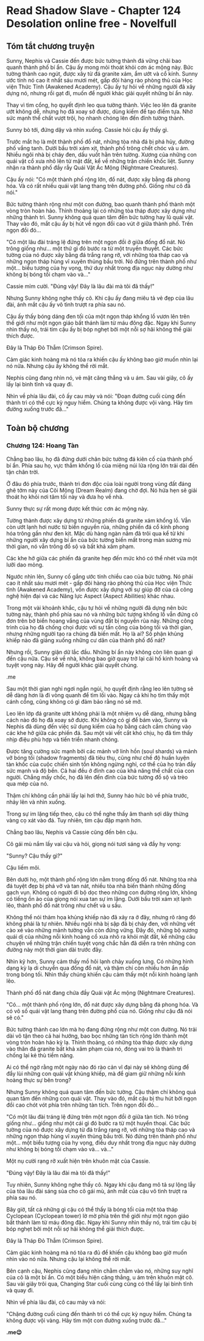 # Read Shadow Slave - Chapter 124 Desolation online free - Novelfull

## Tóm tắt chương truyện

Sunny, Nephis và Cassie đến được bức tường thành đá vững chãi bao quanh thành phố bí ẩn. Cậu ấy mong mỏi thoát khỏi cơn ác mộng này. Bức tường thành cao ngút, được xây từ đá granite xám, ẩm ướt và cổ kính. Sunny ước tính nó cao ít nhất sáu mươi mét, gấp đôi hàng rào phòng thủ của Học viện Thức Tỉnh (Awakened Academy). Cậu ấy tự hỏi về những người đã xây dựng nó, nhưng rồi gạt đi, muốn để người khác giải quyết những bí ẩn này.

Thay vì tìm cổng, họ quyết định leo qua tường thành. Việc leo lên đá granite ướt không dễ, nhưng họ đã xoay sở được, dùng kiếm để tạo điểm tựa. Nhờ sức mạnh thể chất vượt trội, họ nhanh chóng lên đến đỉnh tường thành.

Sunny bò tới, đứng dậy và nhìn xuống. Cassie hỏi cậu ấy thấy gì.

Trước mắt họ là một thành phố đổ nát, những tòa nhà đá bị phá hủy, đường phố vắng tanh. Dưới bầu trời xám xịt, thành phố trông chết chóc và u ám. Nhiều ngôi nhà bị cháy đen, dấu vuốt hằn trên tường. Xương của những con quái vật cổ xưa nhô lên từ mặt đất, kể về những trận chiến khốc liệt. Sunny nhận ra thành phố đầy rẫy Quái Vật Ác Mộng (Nightmare Creatures).

Cậu ấy nói: "Có một thành phố rộng lớn, đổ nát, được xây bằng đá phong hóa. Và có rất nhiều quái vật lang thang trên đường phố. Giống như cô đã nói."

Bức tường thành rộng như một con đường, bao quanh thành phố thành một vòng tròn hoàn hảo. Thỉnh thoảng lại có những tòa tháp được xây dựng như những thành trì. Sunny không quá quan tâm đến bức tường hay lũ quái vật. Thay vào đó, mắt cậu ấy bị hút về ngọn đồi cao vút ở giữa thành phố. Trên ngọn đồi đó...

"Có một lâu đài tráng lệ đứng trên một ngọn đồi ở giữa đống đổ nát. Nó trông giống như... một thứ gì đó bước ra từ một truyền thuyết. Các bức tường của nó được xây bằng đá trắng rạng rỡ, với những tòa tháp cao và những ngọn tháp hùng vĩ xuyên thủng bầu trời. Nó đứng trên thành phố như một... biểu tượng của hy vọng, thứ duy nhất trong địa ngục này dường như không bị bóng tối chạm vào và..."

Cassie mỉm cười. "Đúng vậy! Đây là lâu đài mà tôi đã thấy!"

Nhưng Sunny không nghe thấy cô. Khi cậu ấy đang miêu tả vẻ đẹp của lâu đài, ánh mắt cậu ấy vô tình trượt ra phía sau nó.

Cậu ấy thấy bóng dáng đen tối của một ngọn tháp khổng lồ vươn lên trên thế giới như một ngọn giáo bất thánh làm từ máu đông đặc. Ngay khi Sunny nhìn thấy nó, trái tim cậu ấy bị bóp nghẹt bởi một nỗi sợ hãi không thể giải thích được.

Đây là Tháp Đỏ Thẫm (Crimson Spire).

Cảm giác kinh hoàng mà nó tỏa ra khiến cậu ấy không bao giờ muốn nhìn lại nó nữa. Nhưng cậu ấy không thể rời mắt.

Nephis cũng đang nhìn nó, vẻ mặt căng thẳng và u ám. Sau vài giây, cô ấy lấy lại bình tĩnh và quay đi.

Nhìn về phía lâu đài, cô ấy cau mày và nói: "Đoạn đường cuối cùng đến thành trì có thể cực kỳ nguy hiểm. Chúng ta không được vội vàng. Hãy tìm đường xuống trước đã..."

## Toàn bộ chương

### Chương 124: Hoang Tàn

Chẳng bao lâu, họ đã đứng dưới chân bức tường đá kiên cố của thành phố bí ẩn. Phía sau họ, vực thẳm khổng lồ của miệng núi lửa rộng lớn trải dài đến tận chân trời.

Ở đâu đó phía trước, thành trì đơn độc của loài người trong vùng đất đáng ghê tởm này của Cõi Mộng (Dream Realm) đang chờ đợi. Nó hứa hẹn sẽ giải thoát họ khỏi nơi tăm tối này và đưa họ về nhà.

Sunny thực sự rất mong được kết thúc cơn ác mộng này.

Tường thành được xây dựng từ những phiến đá granite xám khổng lồ. Vẫn còn ướt lạnh hơi nước từ biển nguyền rủa, những phiến đá cổ kính phong hóa trông gần như đen kịt. Mặc dù hàng ngàn năm đã trôi qua kể từ khi những người xây dựng bí ẩn của bức tường biến mất trong màn sương mù thời gian, nó vẫn trông đồ sộ và bất khả xâm phạm.

Các khe hở giữa các phiến đá granite hẹp đến mức khó có thể nhét vừa một lưỡi dao mỏng.

Ngước nhìn lên, Sunny cố gắng ước tính chiều cao của bức tường. Nó phải cao ít nhất sáu mươi mét - gấp đôi hàng rào phòng thủ của Học viện Thức tỉnh (Awakened Academy), vốn được xây dựng với sự giúp đỡ của cả công nghệ hiện đại và các Năng lực Aspect (Aspect Abilities) khác nhau.

Trong một vài khoảnh khắc, cậu tự hỏi về những người đã dựng nên bức tường này, thành phố phía sau nó và những bức tượng khổng lồ vẫn đứng cô đơn trên bờ biển hoang vắng của vùng đất bị nguyền rủa này. Những công trình của họ đã chống chọi được với sự tấn công của bóng tối và thời gian, nhưng những người tạo ra chúng đã biến mất. Họ là ai? Số phận khủng khiếp nào đã giáng xuống những cư dân của thành phố đổ nát?

Nhưng rồi, Sunny giận dữ lắc đầu. Những bí ẩn này không còn liên quan gì đến cậu nữa. Cậu sẽ về nhà, không bao giờ quay trở lại cái hố kinh hoàng và tuyệt vọng này. Hãy để người khác giải quyết chúng.

.me

Sau một thời gian nghỉ ngơi ngắn ngủi, họ quyết định rằng leo lên tường sẽ dễ dàng hơn là đi vòng quanh để tìm lối vào. Ngay cả khi họ tìm thấy một cánh cổng, cũng không có gì đảm bảo rằng nó sẽ mở.

Leo lên lớp đá granite ướt không phải là một nhiệm vụ dễ dàng, nhưng bằng cách nào đó họ đã xoay sở được. Khi không có gì để bám vào, Sunny và Nephis đã dùng đến việc sử dụng kiếm của họ bằng cách cắm chúng vào các khe hở giữa các phiến đá. Sau một vài vết cắt khó chịu, họ đã tìm thấy nhịp điệu phù hợp và tiến triển nhanh chóng.

Được tăng cường sức mạnh bởi các mảnh vỡ linh hồn (soul shards) và mảnh vỡ bóng tối (shadow fragments) đã tiêu thụ, cũng như chế độ huấn luyện tàn khốc của cuộc chiến sinh tồn không ngừng nghỉ, cơ thể của họ tràn đầy sức mạnh và độ bền. Cả hai đều ở đỉnh cao của khả năng thể chất của con người. Chẳng mấy chốc, họ đã lên đến đỉnh của bức tường đồ sộ và trèo qua mép của nó.

Thậm chí không cần phải lấy lại hơi thở, Sunny háo hức bò về phía trước, nhảy lên và nhìn xuống.

Trong sự im lặng tiếp theo, cậu có thể nghe thấy âm thanh sợi dây thừng vàng cọ xát vào đá. Tuy nhiên, tim cậu đập mạnh hơn.

Chẳng bao lâu, Nephis và Cassie cũng đến bên cậu.

Cô gái mù nắm lấy vai cậu và hỏi, giọng nói tươi sáng và đầy hy vọng:

"Sunny? Cậu thấy gì?"

Cậu liếm môi.

Bên dưới họ, một thành phố rộng lớn nằm trong đống đổ nát. Những tòa nhà đá tuyệt đẹp bị phá vỡ và tan nát, nhiều tòa nhà biến thành những đống gạch vụn. Không có người đi bộ dọc theo những con đường rộng lớn, không có tiếng ồn ào của giọng nói xua tan sự im lặng. Dưới bầu trời xám xịt lạnh lẽo, thành phố đổ nát trông như chết và u sầu.

Không thể nói thảm họa khủng khiếp nào đã xảy ra ở đây, nhưng rõ ràng đó không phải là tự nhiên. Nhiều ngôi nhà bị sập đã bị cháy đen, với những vết cào xé vào những mảnh tường vẫn còn đứng vững. Đây đó, những bộ xương quái dị của những nỗi kinh hoàng cổ xưa nhô ra khỏi mặt đất, kể những câu chuyện về những trận chiến tuyệt vọng chắc hẳn đã diễn ra trên những con đường này một thời gian dài trước đây.

Nhìn kỹ hơn, Sunny cảm thấy mồ hôi lạnh chảy xuống lưng. Có những hình dạng kỳ lạ di chuyển qua đống đổ nát, và thậm chí còn nhiều hơn ẩn nấp trong bóng tối. Nhìn thấy chúng khiến cậu cảm thấy một nỗi kinh hoàng lạnh lẽo.

Thành phố đổ nát đang chứa đầy Quái vật Ác mộng (Nightmare Creatures).

"Có... một thành phố rộng lớn, đổ nát được xây dựng bằng đá phong hóa. Và có vô số quái vật lang thang trên đường phố của nó. Giống như cậu đã nói sẽ có."

Bức tường thành cao lớn mà họ đang đứng rộng như một con đường. Nó trải dài vô tận theo cả hai hướng, bao bọc những tàn tích rộng lớn thành một vòng tròn hoàn hảo kỳ lạ. Thỉnh thoảng, có những tòa tháp được xây dựng vào thân đá granite bất khả xâm phạm của nó, đóng vai trò là thành trì chống lại kẻ thù tiềm năng.

Ai có thể ngờ rằng một ngày nào đó rào cản vĩ đại này sẽ không dùng để đẩy lùi những con quái vật khủng khiếp, mà để giam giữ những nỗi kinh hoàng thực sự bên trong?

Nhưng Sunny không quá quan tâm đến bức tường. Cậu thậm chí không quá quan tâm đến những con quái vật. Thay vào đó, mắt cậu bị thu hút bởi ngọn đồi cao chót vót phía trên những tàn tích. Trên ngọn đồi đó...

"Có một lâu đài tráng lệ đứng trên một ngọn đồi ở giữa tàn tích. Nó trông giống như... giống như một cái gì đó bước ra từ một huyền thoại. Các bức tường của nó được xây dựng từ đá trắng rạng rỡ, với những tòa tháp cao và những ngọn tháp hùng vĩ xuyên thủng bầu trời. Nó đứng trên thành phố như một... một biểu tượng của hy vọng, điều duy nhất trong địa ngục này dường như không bị bóng tối chạm vào và... và..."

Một nụ cười rạng rỡ xuất hiện trên khuôn mặt của Cassie.

"Đúng vậy! Đây là lâu đài mà tôi đã thấy!"

Tuy nhiên, Sunny không nghe thấy cô. Ngay khi cậu đang mô tả sự lộng lẫy của tòa lâu đài sáng sủa cho cô gái mù, ánh mắt của cậu vô tình trượt ra phía sau nó.

Bây giờ, tất cả những gì cậu có thể thấy là bóng tối của một tòa tháp Cyclopean (Cyclopean tower) lờ mờ phía trên thế giới như một ngọn giáo bất thánh làm từ máu đông đặc. Ngay khi Sunny nhìn thấy nó, trái tim cậu bị bóp nghẹt bởi một nỗi sợ hãi không thể giải thích được.

Đây là Tháp Đỏ Thẫm (Crimson Spire).

Cảm giác kinh hoàng mà nó tỏa ra đủ để khiến cậu không bao giờ muốn nhìn vào nó nữa. Nhưng cậu lại không thể rời mắt.

Bên cạnh cậu, Nephis cũng đang nhìn chằm chằm vào nó, những suy nghĩ của cô là một bí ẩn. Có một biểu hiện căng thẳng, u ám trên khuôn mặt cô. Sau vài giây trôi qua, Changing Star cuối cùng cũng có thể lấy lại bình tĩnh và quay đi.

Nhìn về phía lâu đài, cô cau mày và nói:

"Chặng đường cuối cùng đến thành trì có thể cực kỳ nguy hiểm. Chúng ta không được vội vàng. Hãy tìm một con đường xuống trước đã..."

**.me😉**